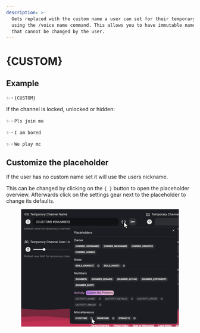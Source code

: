 ```yaml
---
description: >-
  Gets replaced with the custom name a user can set for their temporary channel
  using the /voice name command. This allows you to have immutable name parts
  that cannot be changed by the user.
---
```


# {CUSTOM}

## Example

```
✨・{CUSTOM}
```

If the channel is locked, unlocked or hidden:

```
✨・Pls join me
```

```
✨・I am bored
```

```
✨・We play mc
```

## Customize the placeholder

If the user has no custom name set it will use the users nickname.

This can be changed by clicking on the `{ }` button to open the placeholder overview. Afterwards click on the settings gear next to the placeholder to change its defaults.

<figure><img src="../../.gitbook/assets/image (5).png" alt=""><figcaption></figcaption></figure>
